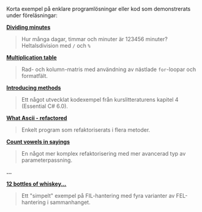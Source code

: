 Korta exempel på enklare programlösningar eller kod som demonstrerats under föreläsningar:

**[Dividing minutes](https://github.com/1dv024/example-divide-minutes)**

>Hur många dagar, timmar och minuter är 123456 minuter? Heltalsdivision med ```/``` och ```%```

**[Multiplication table](https://github.com/1dv024/example-multiplication-table)**

>Rad- och kolumn-matris med användning av nästlade ```for```-loopar och formatfält.

**[Introducing methods](https://github.com/1dv024/example-introducing-methods)**

>Ett något utvecklat kodexempel från kurslitteraturens kapitel 4 (Essential C# 6.0).

**[What Ascii - refactored](https://github.com/1dv024/example-what-ascii-refactored)**

>Enkelt program som refaktoriserats i flera metoder.

**[Count vowels in sayings](https://github.com/1dv024/example-count-vowels-in-sayings)**

>En något mer komplex refaktorisering med mer avancerad typ av parameterpassning.

**...**

**[12 bottles of whiskey...](https://github.com/1dv024/example-using-files)**

>Ett "simpelt" exempel på FIL-hantering med fyra varianter av FEL-hantering i sammanhanget.
